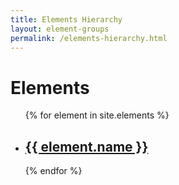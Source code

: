 ```yaml
---
title: Elements Hierarchy
layout: element-groups
permalink: /elements-hierarchy.html
---
```


<h1>Elements</h1>

<ul>
  {% for element in site.elements %}
    <li>
      <h2><a href="{{ element.url }}">{{ element.name }}</a></h2>
    </li>
  {% endfor %}
</ul>
